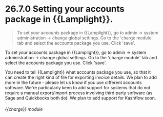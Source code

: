 # 26.7.0    Setting your accounts package in {{Lamplight}}.

> To set your accounts package in {{Lamplight}}, go to admin -> system administration -> change global settings. Go to the 'charge module' tab and select the accounts package you use. Click 'save'. 

To set your accounts package in {{Lamplight}}, go to admin -> system administration -> change global settings. Go to the 'charge module' tab and select the accounts package you use. Click 'save'. 

You need to tell {{Lamplight}} what accounts package you use, so that it can create the right kind of file for exporting invoice details. We plan to add more in the future - please let us know if you use different accounts software. We're particularly keen to add support for systems that do not require a manual export/import process involving third party software (as Sage and Quickbooks both do). We plan to add support for Kashflow soon. 

###### {{charge}} module

